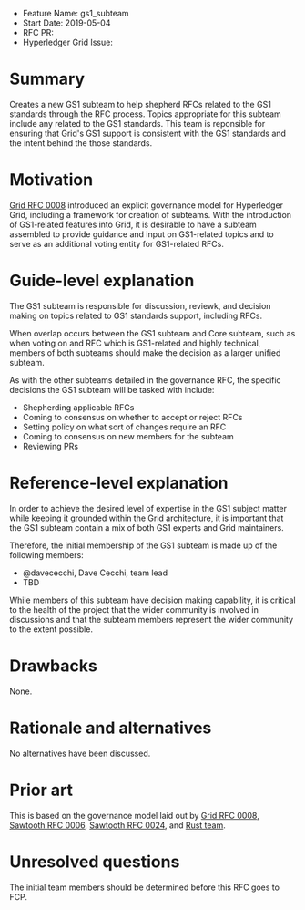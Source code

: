 - Feature Name: gs1_subteam
- Start Date: 2019-05-04
- RFC PR:
- Hyperledger Grid Issue:

# Summary
[summary]: #summary

Creates a new GS1 subteam to help shepherd RFCs related to the GS1 standards
through the RFC process. Topics appropriate for this subteam include any
related to the GS1 standards. This team is reponsible for ensuring that Grid's
GS1 support is consistent with the GS1 standards and the intent behind the
those standards.

# Motivation
[motivation]: #motivation

[Grid RFC 0008](https://github.com/hyperledger/grid-rfcs/blob/master/text/0008-grid-governance.md)
introduced an explicit governance model for Hyperledger Grid, including
a framework for creation of subteams. With the introduction of GS1-related
features into Grid, it is desirable to have a subteam assembled to provide
guidance and input on GS1-related topics and to serve as an additional voting
entity for GS1-related RFCs.

# Guide-level explanation
[guide-level-explanation]: #guide-level-explanation

The GS1 subteam is responsible for discussion, reviewk, and decision making on
topics related to GS1 standards support, including RFCs.

When overlap occurs between the GS1 subteam and Core subteam, such as when
voting on and RFC which is GS1-related and highly technical, members of both
subteams should make the decision as a larger unified subteam.

As with the other subteams detailed in the governance RFC, the specific
decisions the GS1 subteam will be tasked with include:

- Shepherding applicable RFCs
- Coming to consensus on whether to accept or reject RFCs
- Setting policy on what sort of changes require an RFC
- Coming to consensus on new members for the subteam
- Reviewing PRs

# Reference-level explanation
[reference-level-explanation]: #reference-level-explanation

In order to achieve the desired level of expertise in the GS1 subject matter
while keeping it grounded within the Grid architecture, it is important that
the GS1 subteam contain a mix of both GS1 experts and Grid maintainers.

Therefore, the initial membership of the GS1 subteam is made up of the
following members:

- @davececchi, Dave Cecchi, team lead
- TBD

While members of this subteam have decision making capability, it is critical
to the health of the project that the wider community is involved in
discussions and that the subteam members represent the wider community to
the extent possible.

# Drawbacks
[drawbacks]: #drawbacks

None.

# Rationale and alternatives
[alternatives]: #alternatives

No alternatives have been discussed.

# Prior art
[prior-art]: #prior-art

This is based on the governance model laid out by
[Grid RFC 0008](https://github.com/hyperledger/grid-rfcs/blob/master/text/0008-grid-governance.md),
[Sawtooth RFC 0006](https://github.com/hyperledger/sawtooth-rfcs/blob/master/text/0006-sawtooth-governance.md),
[Sawtooth RFC 0024](https://github.com/hyperledger/sawtooth-rfcs/blob/master/text/0024-core-subteam.md),
and
[Rust team](https://github.com/rust-lang/rfcs/blob/master/text/1683-docs-team.md).

# Unresolved questions
[unresolved]: #unresolved-questions

The initial team members should be determined before this RFC goes to FCP.
